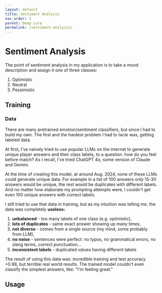 ```yaml
---
layout: default
title: Sentiment Analysis
nav_order: 3
parent: Deep Lore
permalink: /sentiment-analysis/
---
```


# Sentiment Analysis

The point of sentiment analysis in my application is to take a mood description and assign it one of three classes:
1. Optimistic
2. Neutral
3. Pessimistic

## Training

### Data
There are many pretrained emotion/sentiment classifiers, but since I had to build my own. 
The first and the hardest problem I had to tacle was, getting labeled data.

At first, I've naively tried to use popular LLMs on the internet to generate unique player answers and their class labels, to a question: how do you feel before match?
As I recall, I've tried ChatGPT 4o, some version of Claude and Gemini.

At the time of creating this model, at around Aug. 2024, none of these LLMs could generate unique data. 
For example in a list of 100 answers only 15-30 answers would be unique, the rest would be duplicates with different labels.
And no matter how elaborate my prompting attempts were, I couldn't get even 100 unique answers with correct labels.

I still tried to use that data in training, but as my intuition was telling me, the data was completely **useless:**
1. **unbalanced** - too many labels of one class (e.g. optimistic),
2. **lots of duplicates** - same exact answer showing up many times,
3. **not diverse** - comes from a single source (my mind, some probably from LLM),
4. **no noise** - sentences were perfect: no typos, no grammatical errors, no slang terms, correct punctuation...
5. **inconsistent labels** - duplicated values having different labels

The result of using this data was: incredible training and test accuracy >0.98, but terrible real world results.
The trained model couldn't even classify the simplest answers, like: "I'm feeling great."

## Usage